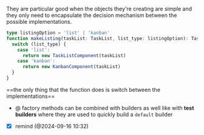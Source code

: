 They are particular good when the objects they're creating are simple and they only need to encapsulate the decision mechanism between the possible implementations.

```ts
type listingOption = 'list' | 'kanban'
function makeListing(taskList: TaskList, list_type: listingOption): TaskListing {
  switch (list_type) {
    case 'list':
      return new TaskListComponent(taskList)
    case 'kanban':
      return new KanbanComponent(taskList)
  }
}
```

==the only thing that the function does is switch between the implementations==

- @ factory methods can be combined with builders as well like with **test builders** where they are used to quickly build a `default` builder
- [x] remind (@2024-09-16 10:32)
